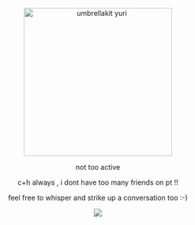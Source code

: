 <p align="center">
    <img width="300" src="https://file.garden/ZlS7CzBYblwbIgQe/umbrellakit.png" alt="umbrellakit yuri">
    <p align="center">not too active
        <p align="center">c+h always , i dont have too many friends on pt !!
            <p align="center"> feel free to whisper and strike up a conversation too :-)
</p>
<p align=center> <img src=https://komarev.com/ghpvc/?username=villicrow&color=8F5689&style=flat-square&label=❄>
